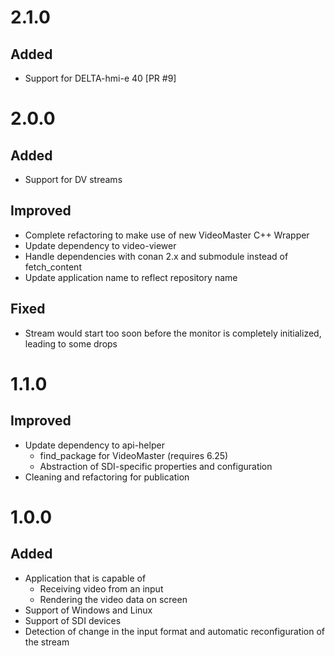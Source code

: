 # 2.1.0

## Added

- Support for DELTA-hmi-e 40 [PR #9]

# 2.0.0

## Added

- Support for DV streams

## Improved

- Complete refactoring to make use of new VideoMaster C++ Wrapper
- Update dependency to video-viewer
- Handle dependencies with conan 2.x and submodule instead of fetch_content
- Update application name to reflect repository name

## Fixed

- Stream would start too soon before the monitor is completely initialized, leading to some drops


# 1.1.0

## Improved

- Update dependency to api-helper
  - find_package for VideoMaster (requires 6.25)
  - Abstraction of SDI-specific properties and configuration
- Cleaning and refactoring for publication 

# 1.0.0

## Added

- Application that is capable of
  - Receiving video from an input
  - Rendering the video data on screen
- Support of Windows and Linux
- Support of SDI devices
- Detection of change in the input format and automatic reconfiguration of the stream
